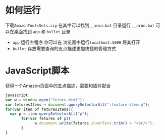 # 如何运行
下载`AmazonToolsSets.zip` 在其中可以找到`__arun.bat` 目录运行 `__arun.bat` 可以在桌面找到 `app` 和 `bullet` 目录
- `app` 运行主程序 你可以在 浏览器中运行`localhost:5000` 将其打开
- `bullet` 存放需要查询的五点描述更加快捷的管理方式

# JavaScript脚本

获得一个Amazon页面中的五点描述，需要和插件配合
```javascript
javascript:
var w = window.open("feture.html");
var feturesItems = document.querySelectorAll(".feature-item-p");
for(var item of feturesItems){     
  var p = item.querySelectorAll("p");
       for(var fetures of p){
             w.document.write(fetures.innerText.trim() + "<br/>");     
       } 
}
